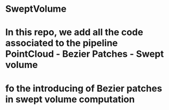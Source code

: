 # SweptVolume

# In this repo, we add all the code associated to the pipeline PointCloud - Bezier Patches - Swept volume
# fo  the introducing of Bezier patches in swept volume computation
